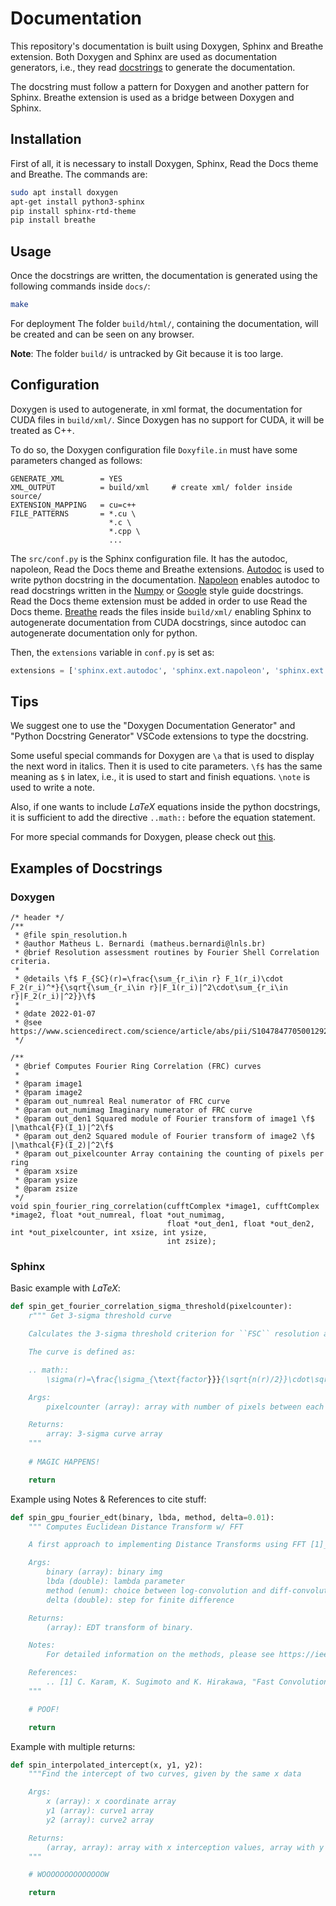 # Documentation

This repository's documentation is built using Doxygen, Sphinx and Breathe extension.
Both Doxygen and Sphinx are used as documentation generators,
i.e., they read [docstrings](https://en.wikipedia.org/wiki/Docstring) to generate the documentation.

The docstring must follow a pattern for Doxygen and another pattern for Sphinx.
Breathe extension is used as a bridge between Doxygen and Sphinx.

## Installation

First of all, it is necessary to install Doxygen, Sphinx, Read the Docs theme and Breathe. The commands are:

```bash
sudo apt install doxygen
apt-get install python3-sphinx
pip install sphinx-rtd-theme
pip install breathe
```

## Usage

Once the docstrings are written, the documentation is generated using the following commands inside `docs/`:
```bash
make
```

For deployment
The folder `build/html/`, containing the documentation, will be created and can be seen on any browser.

**Note**: The folder `build/` is untracked by Git because it is too large.

## Configuration

Doxygen is used to autogenerate, in xml format, the documentation for CUDA files in `build/xml/`. Since Doxygen has no support for CUDA, it will be treated as C++.

To do so, the Doxygen configuration file `Doxyfile.in` must have some parameters changed as follows:
```
GENERATE_XML        = YES
XML_OUTPUT          = build/xml     # create xml/ folder inside source/
EXTENSION_MAPPING   = cu=c++
FILE_PATTERNS       = *.cu \
                      *.c \
                      *.cpp \
                      ...
```

The `src/conf.py` is the Sphinx configuration file. It has the autodoc, napoleon, Read the Docs theme and Breathe extensions.
[Autodoc](https://www.sphinx-doc.org/en/master/usage/extensions/autodoc.html) is used to write python docstring in the documentation.
[Napoleon](https://www.sphinx-doc.org/en/master/usage/extensions/napoleon.html) enables autodoc to read docstrings written in the [Numpy](https://numpydoc.readthedocs.io/en/latest/format.html) or [Google](https://google.github.io/styleguide/pyguide.html#38-comments-and-docstrings) style guide docstrings.
Read the Docs theme extension must be added in order to use Read the Docs theme.
[Breathe](https://breathe.readthedocs.io/en/latest/) reads the files inside `build/xml/` enabling Sphinx to autogenerate documentation from CUDA docstrings, since autodoc can autogenerate documentation only for python.

Then, the `extensions` variable in `conf.py` is set as:
```python
extensions = ['sphinx.ext.autodoc', 'sphinx.ext.napoleon', 'sphinx.ext.mathjax', 'sphinx_rtd_theme', 'breathe']
```

## Tips

We suggest one to use the "Doxygen Documentation Generator" and "Python Docstring Generator" VSCode extensions to type the docstring.

Some useful special commands for Doxygen are `\a` that is used to display the next word in italics. Then it is used to cite parameters. `\f$` has the same meaning as `$` in latex, i.e., it is used to start and finish equations. `\note` is used to write a note.

Also, if one wants to include *LaTeX* equations inside the python docstrings, it is sufficient to add the directive `..math::` before the equation statement.

For more special commands for Doxygen, please check out [this](https://www.doxygen.nl/manual/commands.html). 

## Examples of Docstrings

### Doxygen

```
/* header */
/**
 * @file spin_resolution.h
 * @author Matheus L. Bernardi (matheus.bernardi@lnls.br)
 * @brief Resolution assessment routines by Fourier Shell Correlation criteria.
 *
 * @details \f$ F_{SC}(r)=\frac{\sum_{r_i\in r} F_1(r_i)\cdot F_2(r_i)^*}{\sqrt{\sum_{r_i\in r}|F_1(r_i)|^2\cdot\sum_{r_i\in r}|F_2(r_i)|^2}}\f$
 *
 * @date 2022-01-07
 * @see https://www.sciencedirect.com/science/article/abs/pii/S1047847705001292
 */
 
/**
 * @brief Computes Fourier Ring Correlation (FRC) curves
 *
 * @param image1
 * @param image2
 * @param out_numreal Real numerator of FRC curve
 * @param out_numimag Imaginary numerator of FRC curve
 * @param out_den1 Squared module of Fourier transform of image1 \f$ |\mathcal{F}(I_1)|^2\f$
 * @param out_den2 Squared module of Fourier transform of image2 \f$ |\mathcal{F}(I_2)|^2\f$
 * @param out_pixelcounter Array containing the counting of pixels per ring
 * @param xsize
 * @param ysize
 * @param zsize
 */
void spin_fourier_ring_correlation(cufftComplex *image1, cufftComplex *image2, float *out_numreal, float *out_numimag,
                                   float *out_den1, float *out_den2, int *out_pixelcounter, int xsize, int ysize,
                                   int zsize);
```

### Sphinx

Basic example with *LaTeX*:

```python
def spin_get_fourier_correlation_sigma_threshold(pixelcounter):
    r""" Get 3-sigma threshold curve

    Calculates the 3-sigma threshold criterion for ``FSC`` resolution assessment.

    The curve is defined as:

    .. math::
        \sigma(r)=\frac{\sigma_{\text{factor}}}{\sqrt{n(r)/2}}\cdot\sqrt{n_{\text{asym}}}

    Args:
        pixelcounter (array): array with number of pixels between each ring/shell

    Returns:
        array: 3-sigma curve array
    """
    
    # MAGIC HAPPENS!

    return
```

Example using Notes & References to cite stuff:

```python
def spin_gpu_fourier_edt(binary, lbda, method, delta=0.01):
    """ Computes Euclidean Distance Transform w/ FFT

    A first approach to implementing Distance Transforms using FFT [1]_ on CUDA

    Args:
        binary (array): binary img
        lbda (double): lambda parameter
        method (enum): choice between log-convolution and diff-convolution theorems
        delta (double): step for finite difference

    Returns:
        (array): EDT transform of binary.

    Notes:
        For detailed information on the methods, please see https://ieeexplore.ieee.org/document/8686167

    References:
        .. [1] C. Karam, K. Sugimoto and K. Hirakawa, "Fast Convolutional Distance Transform," in IEEE Signal Processing Letters, vol. 26, no. 6, pp. 853-857, June 2019, doi: 10.1109/LSP.2019.2910466.
    """

    # POOF!

    return
```

Example with multiple returns:

```python
def spin_interpolated_intercept(x, y1, y2):
    """Find the intercept of two curves, given by the same x data

    Args:
        x (array): x coordinate array
        y1 (array): curve1 array
        y2 (array): curve2 array

    Returns:
        (array, array): array with x interception values, array with y interception values
    """

    # WOOOOOOOOOOOOOOW

    return
```
